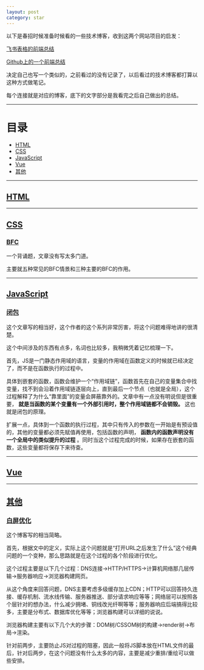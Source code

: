 ```yaml
---
layout: post
category: star
---
```


以下是春招时候准备时候看的一些技术博客，收到这两个网站项目的启发：

[飞书表格的前端总结](https://bitable.feishu.cn/app8Ok6k9qafpMkgyRbfgxeEnet?from=logout&table=tblzZHf2Ix3YtxPM&view=vew9iquA45)

[Github上的一个前端总结](https://github.com/axuebin/articles/issues/39)

决定自己也写一个类似的，之前看过的没有记录了，以后看过的技术博客都打算以这种方式做笔记。

每个连接就是对应的博客，底下的文字部分是我看完之后自己做出的总结。

---

# 目录

- [HTML](#HTML)
- [CSS](#CSS)
- [JavaScript](#JS)
- [Vue](#Vue)
- [其他](#其他)

---

## [HTML](#HTML)

---

## [CSS](#CSS)

### [BFC](https://zhuanlan.zhihu.com/p/25321647)
一个背诵题，文章没有写太多门道。

主要就五种常见的BFC情景和三种主要的BFC的作用。

---

## [JavaScript](#JS)

### [闭包](https://github.com/mqyqingfeng/Blog/issues/9)

这个文章写的相当好，这个作者的这个系列非常厉害，将这个问题难得地讲的很清楚。

这个中间涉及的东西有点多，名词也比较多，我稍微凭着记忆梳理一下。

首先，JS是一门静态作用域的语言，变量的作用域在函数定义的时候就已经决定了，而不是在函数执行的过程中。

具体到嵌套的函数，函数会维护一个“作用域链”，函数首先在自己的变量集合中找变量，找不到会沿着作用域链逐层向上，直到最后一个节点（也就是全局），这个过程解释了为什么“靠里面”的变量会屏蔽靠外的。文章中有一点没有明说但是很重要， **就是当函数的某个变量有一个外部引用时，整个作用域链都不会销毁。** 这也就是闭包的原理。

扩展一点，具体到一个函数的执行过程，其中只有传入的参数在一开始是有预设值的，其他的变量都必须先赋值再使用，包括函数的声明， **函数内的函数声明没有一个全局中的类似提升的过程** 。同时当这个过程完成的时候，如果存在嵌套的函数，这些变量都将保存下来待查。

---

## [Vue](#Vue)

---

## [其他](#其他)

### [白屏优化](https://cloud.tencent.com/developer/article/1508941)

这个博客写的相当简略。

首先，根据文中的定义，实际上这个问题就是“打开URL之后发生了什么”这个经典问题的一个变种，那么思路就是在这个过程的各个阶段进行优化。

这个过程主要是以下几个过程：DNS连接->HTTP/HTTPS->计算机网络那几层传输->服务器响应->浏览器构建网页。

从这个角度来回答问题，DNS主要考虑多级缓存加上CDN；HTTP可以回答持久连接、缓存机制、流水线传输、服务器推送、部分请求响应等等；网络层可以按照各个层针对的想办法，什么减少拥堵、铜线改光纤啊等等；服务器响应后端搞得比较多，主要是分布式、数据库优化等等；浏览器构建可以详细的说说。

浏览器构建主要有以下几个大的步骤：DOM树/CSSOM树的构建->render树->布局->渲染。

针对前两步，主要防止JS对过程的阻塞，因此一般将JS脚本放在HTML文件的最后，针对后两步，在这个问题没有什么太多的内容，主要是减少重排/重绘可以做些安排。





